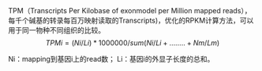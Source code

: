 TPM（Transcripts Per Kilobase of exonmodel per Million mapped reads），每千个碱基的转录每百万映射读取的Transcripts)，优化的RPKM计算方法，可以用于同一物种不同组织的比较。
$$
TPMi={( Ni/Li )*1000000 } / sum( Ni/Li+……..+ Nm/Lm )
$$

Ni：mapping到基因i上的read数；
Li：基因i的外显子长度的总和。
